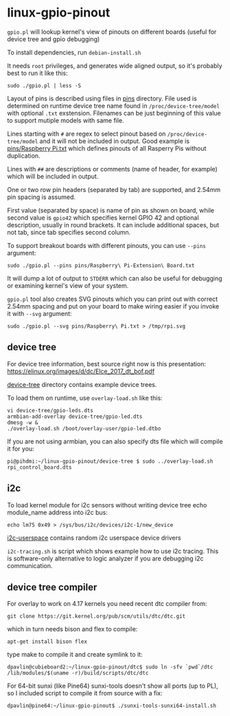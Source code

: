 # linux-gpio-pinout

`gpio.pl` will lookup kernel's view of pinouts on different boards (useful for device tree and gpio debugging)

To install dependencies, run `debian-install.sh`

It needs `root` privileges, and generates wide aligned output, so it's probably best to run it like this:

	sudo ./gpio.pl | less -S

Layout of pins is described using files in [pins](pins/) directory. File used is determined on
runtime device tree name found in `/proc/device-tree/model` with optional `.txt` exstension.
Filenames can be just beginning of this value to support mutiple models with same file.

Lines starting with `#` are regex to select pinout based on `/proc/device-tree/model` and it will
not be included in output. Good example is [pins/Raspberry Pi.txt](pins/Raspberry%20Pi.txt) which
defines pinouts of all Rasperry Pis without duplication.

Lines with `##` are descriptions or comments (name of header, for example) which will be included
in output.

One or two row pin headers (separated by tab) are supported, and 2.54mm pin spacing is assumed.

First value (separated by space) is name of pin as shown on board, while second value is `gpio42`
which specifies kernel GPIO 42 and optional description, usually in round brackets. It can include
additional spaces, but not tab, since tab specifies second column.

To support breakout boards with different pinouts, you can use `--pins` argument:

	sudo ./gpio.pl --pins pins/Raspberry\ Pi-Extension\ Board.txt



It will dump a lot of output to `STDERR` which can also be useful for debugging or examining kernel's
view of your system.

`gpio.pl` tool also creates SVG pinouts which you can print out with correct 2.54mm spacing and put
on your board to make wiring easier if you invoke it with `--svg` argument:

	sudo ./gpio.pl --svg pins/Raspberry\ Pi.txt > /tmp/rpi.svg


## device tree

For device tree information, best source right now is this presentation:
https://elinux.org/images/d/dc/Elce_2017_dt_bof.pdf


[device-tree](device-tree/) directory contains example device trees.

To load them on runtime, use `overlay-load.sh` like this:

	vi device-tree/gpio-leds.dts
	armbian-add-overlay device-tree/gpio-led.dts
	dmesg -w &
	./overlay-load.sh /boot/overlay-user/gpio-led.dtbo

If you are not using armbian, you can also specify dts file which
will compile it for you:

	pi@pihdmi:~/linux-gpio-pinout/device-tree $ sudo ../overlay-load.sh rpi_control_board.dts

## i2c

To load kernel module for i2c sensors without writing device tree
echo module_name address into i2c bus:

	echo lm75 0x49 > /sys/bus/i2c/devices/i2c-1/new_device



[i2c-userspace](i2c-userspace/) contains random i2c userspace device drivers

`i2c-tracing.sh` is script which shows example how to use i2c tracing. This
is software-only alternative to logic analyzer if you are debugging i2c
communication.


## device tree compiler

For overlay to work on 4.17 kernels you need recent dtc compiler from:

	git clone https://git.kernel.org/pub/scm/utils/dtc/dtc.git

which in turn needs bison and flex to compile:

	apt-get install bison flex

type make to compile it and create symlink to it:

	dpavlin@cubieboard2:~/linux-gpio-pinout/dtc$ sudo ln -sfv `pwd`/dtc /lib/modules/$(uname -r)/build/scripts/dtc/dtc


For 64-bit sunxi (like Pine64) sunxi-tools doesn't show all ports (up to PL), so I included script to
compile it from source with a fix:

	dpavlin@pine64:~/linux-gpio-pinout$ ./sunxi-tools-sunxi64-install.sh 

